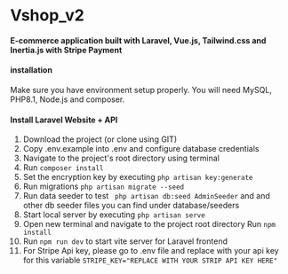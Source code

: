 # Vshop_v2
#### E-commerce application built with Laravel, Vue.js, Tailwind.css and Inertia.js with Stripe Payment

#### installation

Make sure you have environment setup properly. You will need MySQL, PHP8.1, Node.js and composer.

#### Install Laravel Website + API

1. Download the project (or clone using GIT)
2. Copy .env.example into .env and configure database credentials
3. Navigate to the project's root directory using terminal
4. Run `composer install`
5. Set the encryption key by executing `php artisan key:generate`
6. Run migrations `php artisan migrate --seed`
7. Run data seeder to test ``` php artisan db:seed AdminSeeder``` and and other db seeder files you can find under database/seeders
7. Start local server by executing `php artisan serve`
8. Open new terminal and navigate to the project root directory
   Run `npm install`
9. Run `npm run dev` to start vite server for Laravel frontend
10. For Stripe Api key, please go to .env file and replace with your api key for this variable ```STRIPE_KEY="REPLACE WITH YOUR STRIP API KEY HERE"```
